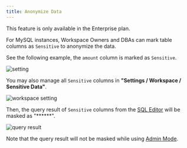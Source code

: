 ```yaml
---
title: Anonymize Data
---
```


<HintBlock type="info">

This feature is only available in the Enterprise plan.

</HintBlock>

For MySQL instances, Workspace Owners and DBAs can mark table columns as `Sensitive` to anonymize the data.

See the following example, the `amount` column is marked as `Sensitive`.

![setting](/docs/administration/anonymize-data/anonymize-data-setting.webp)

You may also manage all `Sensitive` columns in **"Settings / Workspace / Sensitive Data"**.

![workspace setting](/docs/administration/anonymize-data/anonymize-data-workspace-setting.webp)

Then, the query result of `Sensitive` columns from the [SQL Editor](/docs/sql-editor/overview) will be masked as "\*\*\*\*\*\*".

![query result](/docs/administration/anonymize-data/anonymize-data-masked.webp)

Note that the query result will not be masked while using [Admin Mode](/docs/sql-editor/admin-mode).
